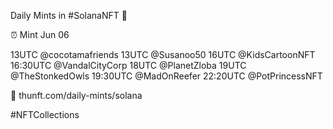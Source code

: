 Daily Mints in #SolanaNFT 🚀

⏰ Mint Jun 06

13UTC @cocotamafriends
13UTC @Susanoo50
16UTC @KidsCartoonNFT
16:30UTC @VandalCityCorp
18UTC @PlanetZloba
19UTC @TheStonkedOwls
19:30UTC @MadOnReefer
22:20UTC @PotPrincessNFT

🔗 thunft.com/daily-mints/solana

#NFTCollections